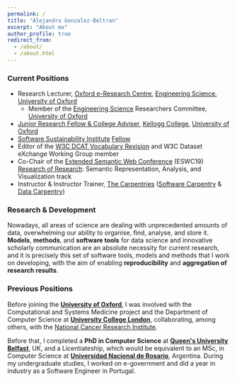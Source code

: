 ```yaml
---
permalink: /
title: "Alejandra Gonzalez-Beltran"
excerpt: "About me"
author_profile: true
redirect_from: 
  - /about/
  - /about.html
---
```

### Current Positions

- Research Lecturer, [Oxford e-Research Centre](http://www.oerc.ox.ac.uk/), [Engineering Science](https://www.eng.ox.ac.uk), [University of Oxford](http://www.ox.ac.uk/)
    - Member of the [Engineering Science](http://www.eng.ox.ac.uk/) Researchers Committee, [University of Oxford](http://www.ox.ac.uk/)
- [Junior Research Fellow & College Adviser](http://www.kellogg.ox.ac.uk/discover/people/alejandra-gonzalez-beltran/), [Kellogg College](http://kellogg.ox.ac.uk/), [University of Oxford](http://www.ox.ac.uk/)
- [Software Sustainability Institute](http://software.ac.uk/) [Fellow](https://www.software.ac.uk/about/fellows/alejandra-gonzalez-beltran)
- Editor of the [W3C DCAT Vocabulary Revision](http://w3c.github.io/dxwg/dcat/) and W3C Dataset eXchange Working Group member
- Co-Chair of the [Extended Semantic Web Conference](https://2019.eswc-conferences.org) (ESWC19) [Research of Research](https://2019.eswc-conferences.org/call-for-papers-research-of-research-track/): Semantic Representation, Analysis, and Visualization track 
- Instructor & Instructor Trainer, [The Carpentries](https://carpentries.org/) ([Software Carpentry](https://software-carpentry.org/) & [Data Carpentry](https://datacarpentry.org/)) 

### Research & Development

Nowadays, all areas of science are dealing with unprecedented amounts of data, overwhelming our ability to organise, find, analyse, and store it. **Models**, **methods**, and **software tools** for data science and innovative scholarly communication are an absolute necessity for current research, and it is precisely this set of software tools, models and methods that I work on developing, with the aim of enabling **reproducibility** and **aggregation of research results**.
 
 
### Previous Positions 

Before joining the **[University of Oxford](http://www.ox.ac.uk/)**, I was involved with the Computational and Systems Medicine project and the Department of Computer Science at **[University College London](http://www.ucl.ac.uk)**, collaborating, among others, with the [National Cancer Research Institute](https://www.ncri.org.uk/).

Before that, I completed a **PhD in Computer Science** at **[Queen's University Belfast](http://www.qub.ac.uk)**, UK, and a Licentiateship, which would be equivalent to an MSc, in Computer Science at **[Universidad Nacional de Rosario](https://www.unr.edu.ar/)**, Argentina. 
During my undergraduate studies, I worked on e-government and did a year in industry as a Software Engineer in Portugal.


  
